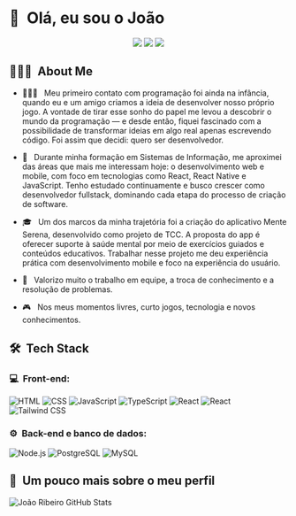 <h1>👋 &nbsp;Olá, eu sou o João</h1>
<p align="center">
<a href="https://instagram.com/"><img src="https://img.shields.io/badge/-@joaoacl_-E4405F?style=flat-square&logo=Instagram&logoColor=white"/></a>
<a href="https://www.linkedin.com/in/joao-ribeiro-099b2921b"><img src="https://img.shields.io/badge/-Joao%20Ribeiro-0077B5?style=flat-square&logo=Linkedin&logoColor=white"/></a>
<a href="mailto:joaoedu1902@gmail.com"><img src="https://img.shields.io/badge/-joaoedu1902@gmail.com-D14836?style=flat-square&logo=Gmail&logoColor=white"/></a>

</p>

<h2> 👨🏻‍💻 &nbsp;About Me </h2>

- 👨🏻‍💻 &nbsp; Meu primeiro contato com programação foi ainda na infância, quando eu e um amigo criamos a ideia de desenvolver nosso próprio jogo. A vontade de tirar esse sonho do papel me levou a descobrir o mundo da programação — e desde então, fiquei fascinado com a possibilidade de transformar ideias em algo real apenas escrevendo código. Foi assim que decidi: quero ser desenvolvedor.

- 📱 &nbsp; Durante minha formação em Sistemas de Informação, me aproximei das áreas que mais me interessam hoje: o desenvolvimento web e mobile, com foco em tecnologias como React, React Native e JavaScript. Tenho estudado continuamente e busco crescer como desenvolvedor fullstack, dominando cada etapa do processo de criação de software.
- 🎓 &nbsp; Um dos marcos da minha trajetória foi a criação do aplicativo Mente Serena, desenvolvido como projeto de TCC. A proposta do app é oferecer suporte à saúde mental por meio de exercícios guiados e conteúdos educativos. Trabalhar nesse projeto me deu experiência prática com desenvolvimento mobile e foco na experiência do usuário.
- 🌱 &nbsp; Valorizo muito o trabalho em equipe, a troca de conhecimento e a resolução de problemas.
- 🎮 &nbsp; Nos meus momentos livres, curto jogos, tecnologia e novos conhecimentos.

<h2> 🛠 &nbsp;Tech Stack</h2>
<h3>💻 &nbsp;Front-end:</h3>

![HTML](https://img.shields.io/badge/-HTML-333333?style=flat&logo=HTML5)
![CSS](https://img.shields.io/badge/-CSS-333333?style=flat&logo=CSS3&logoColor=1572B6)
![JavaScript](https://img.shields.io/badge/-JavaScript-333333?style=flat&logo=javascript)
![TypeScript](https://img.shields.io/badge/-TypeScript-333333?style=flat&logo=typescript&logoColor=2D79C7)
![React](https://img.shields.io/badge/-React-333333?style=flat&logo=react)
![React](https://img.shields.io/badge/-React%20Native-333333?style=flat&logo=react)
![Tailwind CSS](https://img.shields.io/badge/-Tailwind_CSS-333333?logo=tailwindcss)



<h3>⚙️ &nbsp;Back-end e banco de dados:</h3>

![Node.js](https://img.shields.io/badge/-Node.js-333333?style=flat&logo=node.js)
![PostgreSQL](https://img.shields.io/badge/-PostgreSQL-333333?style=flat&logo=postgresql)
![MySQL](https://img.shields.io/badge/-MySQL-333333?logo=mysql)



<h2>🚀 &nbsp;Um pouco mais sobre o meu perfil</h2>

![João Ribeiro GitHub Stats](https://github-readme-stats.vercel.app/api?username=Joaoacl&show_icons=true&theme=dracula)
